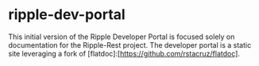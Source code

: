 ripple-dev-portal
=================

This initial version of the Ripple Developer Portal is focused solely on documentation for the Ripple-Rest project. The developer portal is a static site leveraging a fork of [flatdoc]:[https://github.com/rstacruz/flatdoc].
